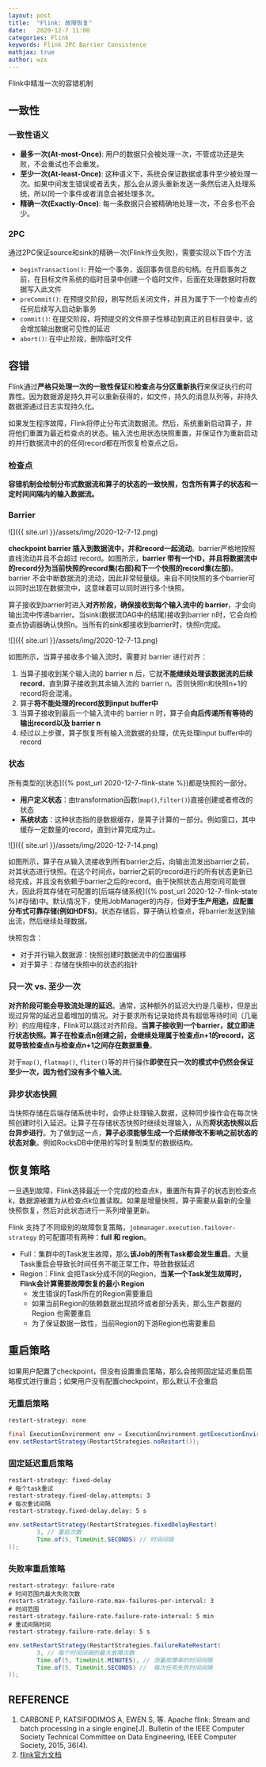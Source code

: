 ```yaml
---
layout: post
title:  "Flink: 故障恢复"
date:   2020-12-7 11:00
categories: Flink
keywords: Flink 2PC Barrier Consistence
mathjax: true
author: wzx
---
```


Flink中精准一次的容错机制




## 一致性

### 一致性语义

- **最多一次(At-most-Once)**: 用户的数据只会被处理一次，不管成功还是失败，不会重试也不会重发。
- **至少一次(At-least-Once)**: 这种语义下，系统会保证数据或事件至少被处理一次。如果中间发生错误或者丢失，那么会从源头重新发送一条然后进入处理系统，所以同一个事件或者消息会被处理多次。
- **精确一次(Exactly-Once)**: 每一条数据只会被精确地处理一次，不会多也不会少。

### 2PC

通过2PC保证source和sink的精确一次(Flink作业失败)，需要实现以下四个方法

- `beginTransaction()`: 开始一个事务，返回事务信息的句柄。在开启事务之前，在目标文件系统的临时目录中创建一个临时文件，后面在处理数据时将数据写入此文件
- `preCommit()`: 在预提交阶段，刷写然后关闭文件，并且为属于下一个检查点的任何后续写入启动新事务
- `commit()`: 在提交阶段，将预提交的文件原子性移动到真正的目标目录中，这会增加输出数据可见性的延迟
- `abort()`: 在中止阶段，删除临时文件

## 容错

Flink通过**严格只处理一次的一致性保证**和**检查点与分区重新执行**来保证执行的可靠性。因为数据源是持久并可以重新获得的，如文件，持久的消息队列等，非持久数据源通过日志实现持久化。

如果发生程序故障，Flink将停止分布式流数据流。然后，系统重新启动算子，并将他们重置为最近检查点的状态。输入流也用状态快照重置，并保证作为重新启动的并行数据流中的的任何record都在所恢复检查点之后。

### 检查点

**容错机制会绘制分布式数据流和算子的状态的一致快照，包含所有算子的状态和一定时间间隔内的输入数据流。**

### Barrier

![]({{ site.url }}/assets/img/2020-12-7-12.png)

**checkpoint barrier 插入到数据流中，并和record一起流动**。barrier严格地按照直线流动并且不会超过 record。如图所示，**barrier 带有一个ID，并且将数据流中的record分为当前快照的record集(右部)和下一个快照的record集(左部)**。barrier 不会中断数据流的流动，因此非常轻量级。来自不同快照的多个barrier可以同时出现在数据流中，这意味着可以同时进行多个快照。

算子接收到barrier时进入**对齐阶段，确保接收到每个输入流中的 barrier**，才会向输出流中传递barrier。当sink(数据流DAG中的结尾)接收到barrier n时，它会向检查点协调器确认快照n。当所有的sink都接收到barrier时，快照n完成。

![]({{ site.url }}/assets/img/2020-12-7-13.png)

如图所示，当算子接收多个输入流时，需要对 barrier 进行对齐：

1. 当算子接收到某个输入流的 barrier n 后，它就**不能继续处理该数据流的后续record**，直到算子接收到其余输入流的 barrier n。否则快照n和快照n+1的record将会混淆。
2. 算子**将不能处理的record放到input buffer中**
3. 当算子接收到最后一个输入流中的 barrier n 时，算子会**向后传递所有等待的输出record以及 barrier n**
4. 经过以上步骤，算子恢复所有输入流数据的处理，优先处理input buffer中的record

### 状态

所有类型的[状态]({% post_url 2020-12-7-flink-state %})都是快照的一部分。

- **用户定义状态**：由transformation函数(`map()`,`filter()`)直接创建或者修改的状态
- **系统状态**：这种状态指的是数据缓存，是算子计算的一部分。例如窗口，其中缓存一定数量的record，直到计算完成为止。

![]({{ site.url }}/assets/img/2020-12-7-14.png)

如图所示，算子在从输入流接收到所有barrier之后，向输出流发出barrier之前，对其状态进行快照。在这个时间点，barrier之前的record进行的所有状态更新已经完成，并且没有依赖于barrier之后的record。由于快照状态占用空间可能很大，因此将其存储在可配置的[后端存储系统]({% post_url 2020-12-7-flink-state %}#存储)中。默认情况下，使用JobManager的内存，但**对于生产用途，应配置分布式可靠存储(例如HDFS)**。状态存储后，算子确认检查点，将barrier发送到输出流，然后继续处理数据。

快照包含：

- 对于并行输入数据源：快照创建时数据流中的位置偏移
- 对于算子：存储在快照中的状态的指针

### 只一次 vs. 至少一次

**对齐阶段可能会导致流处理的延迟**。通常，这种额外的延迟大约是几毫秒，但是出现过异常的延迟显着增加的情况。对于要求所有记录始终具有超低等待时间（几毫秒）的应用程序，Flink可以跳过对齐阶段。**当算子接收到一个barrier，就立即进行状态快照。算子在检查点n创建之前，会继续处理属于检查点n+1的record，这就导致检查点n与检查点n+1之间存在数据重叠**。

对于`map()`, `flatmap()`, `fliter()`等的并行操作**即使在只一次的模式中仍然会保证至少一次，因为他们没有多个输入流**。

### 异步状态快照

当快照存储在后端存储系统中时，会停止处理输入数据，这种同步操作会在每次快照创建时引入延迟。让算子在存储状态快照时继续处理输入，从而**将状态快照以后台异步进行**。为了做到这一点，**算子必须能够生成一个后续修改不影响之前状态的状态对象**。例如RocksDB中使用的写时复制类型的数据结构。

## 恢复策略

一旦遇到故障，Flink选择最近一个完成的检查点k，重置所有算子的状态到检查点k，数据源被置为从检查点k位置读取。如果是增量快照，算子需要从最新的全量快照恢复，然后对此状态进行一系列增量更新。

Flink 支持了不同级别的故障恢复策略，`jobmanager.execution.failover-strategy` 的可配置项有两种：**full 和 region**。

- Full：集群中的Task发生故障，那么**该Job的所有Task都会发生重启**。大量Task重启会导致长时间任务不能正常工作，导致数据延迟
- Region：Flink 会把Task分成不同的Region，**当某一个Task发生故障时，Flink会计算需要故障恢复的最小 Region**
  - 发生错误的Task所在的Region需要重启
  - 如果当前Region的依赖数据出现损坏或者部分丢失，那么生产数据的 Region 也需要重启
  - 为了保证数据一致性，当前Region的下游Region也需要重启

## 重启策略

如果用户配置了checkpoint，但没有设置重启策略，那么会按照固定延迟重启策略模式进行重启；如果用户没有配置checkpoint，那么默认不会重启

### 无重启策略

```
restart-strategy: none
```

```java
final ExecutionEnvironment env = ExecutionEnvironment.getExecutionEnvironment();
env.setRestartStrategy(RestartStrategies.noRestart());
```

### 固定延迟重启策略

```
restart-strategy: fixed-delay
# 每个task重试
restart-strategy.fixed-delay.attempts: 3
# 每次重试间隔
restart-strategy.fixed-delay.delay: 5 s
```

```java
env.setRestartStrategy(RestartStrategies.fixedDelayRestart(
        3, // 重启次数
        Time.of(5, TimeUnit.SECONDS) // 时间间隔
));
```

### 失败率重启策略

```
restart-strategy: failure-rate
# 时间范围内最大失败次数
restart-strategy.failure-rate.max-failures-per-interval: 3
# 时间范围
restart-strategy.failure-rate.failure-rate-interval: 5 min
# 重试间隔时间
restart-strategy.failure-rate.delay: 5 s
```

```java
env.setRestartStrategy(RestartStrategies.failureRateRestart(
        3, // 每个时间间隔的最大故障次数
        Time.of(5, TimeUnit.MINUTES), // 测量故障率的时间间隔
        Time.of(5, TimeUnit.SECONDS) //  每次任务失败时间间隔
));
```

## REFERENCE

1. CARBONE P, KATSIFODIMOS A, EWEN S, 等. Apache flink: Stream and batch processing in a single engine[J]. Bulletin of the IEEE Computer Society Technical Committee on Data Engineering, IEEE Computer Society, 2015, 36(4). 
2. [flink官方文档](https://ci.apache.org/projects/flink/flink-docs-release-1.10/)
